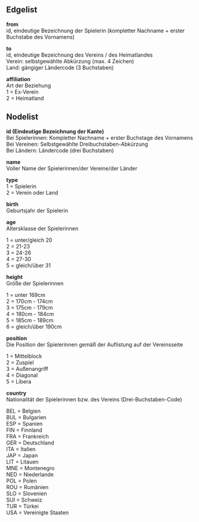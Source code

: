 ## Edgelist

**from**  
id, eindeutige Bezeichnung der Spielerin (kompletter Nachname + erster Buchstabe des Vornamens) 

**to**  
id, eindeutige Bezeichnung des Vereins / des Heimatlandes  
Verein: selbstgewählte Abkürzung (max. 4 Zeichen)  
Land: gängiger Ländercode (3 Buchstaben)  

**affiliation**  
Art der Beziehung  
1 = Ex-Verein  
2 = Heimatland  


## Nodelist

**id (Eindeutige Bezeichnung der Kante)**  
Bei Spielerinnen: Kompletter Nachname + erster Buchstage des Vornamens  
Bei Vereinen: Selbstgewählte Dreibuchstaben-Abkürzung  
Bei Ländern: Ländercode (drei Buchstaben)  
 
**name**   
Voller Name der Spielerinnen/der Vereine/der Länder  
 
**type**  
1 = Spielerin   
2 = Verein oder Land  
 
**birth**  
Geburtsjahr der Spielerin  
 
**age**  
Altersklasse der Spielerinnen  
 
1 = unter/gleich 20  
2 = 21-23  
3 = 24-26  
4 = 27-30  
5 = gleich/über 31  
 
**height**  
Größe der Spielerinnen  
 
1 = unter 169cm  
2 = 170cm - 174cm  
3 = 175cm - 179cm  
4 = 180cm - 184cm  
5 = 185cm - 189cm  
6 = gleich/über 190cm  
 
**position**  
Die Position der Spielerinnen gemäß der Auflistung auf der Vereinsseite  
 
1 = Mittelblock  
2 = Zuspiel  
3 = Außenangriff  
4 = Diagonal  
5 = Libera  
 
**country**  
Nationalität der Spielerinnen bzw. des Vereins (Drei-Buchstaben-Code)  
 
BEL = Belgien  
BUL = Bulgarien  
ESP = Spanien  
FIN = Finnland  
FRA = Frankreich  
GER = Deutschland  
ITA = Italien  
JAP = Japan  
LIT = Litauen  
MNE = Montenegro  
NED = Niederlande  
POL = Polen  
ROU = Rumänien  
SLO = Slovenien  
SUI = Schweiz  
TUR = Türkei  
USA = Vereinigte Staaten  
